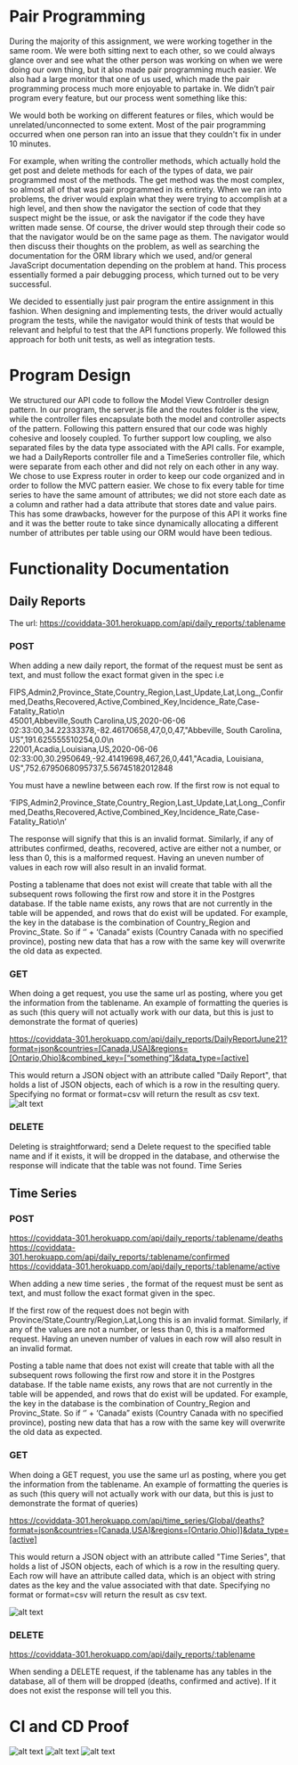 # Pair Programming 
During the majority of this assignment, we were working together in the same room. We were both sitting next to each other, so we could always glance over and see what the other person was working on when we were doing our own thing, but it also made pair programming much easier. We also had a large monitor that one of us used, which made the pair programming process much more enjoyable to partake in. We didn’t pair program every feature, but our process went something like this:

We would both be working on different features or files, which would be unrelated/unconnected to some extent. Most of the pair programming occurred when one person ran into an issue that they couldn't fix in under 10 minutes.

For example, when writing the controller methods, which actually hold the get post and delete methods for each of the types of data, we pair programmed most of the methods. The get method was the most complex, so almost all of that was pair programmed in its entirety. When we ran into problems, the driver would explain what they were trying to accomplish at a high level, and then show the navigator the section of code that they suspect might be the issue, or ask the navigator if the code they have written made sense. Of course, the driver would step through their code so that the navigator would be on the same page as them. The navigator would then discuss their thoughts on the problem, as well as searching the documentation for the ORM library which we used, and/or general JavaScript documentation depending on the problem at hand. This process essentially formed a pair debugging process, which turned out to be very successful.

We decided to essentially just pair program the entire assignment in this fashion. When designing and implementing tests, the driver would actually program the tests, while the navigator would think of tests that would be relevant and helpful to test that the API functions properly. We followed this approach for both unit tests, as well as integration tests.

# Program Design
We structured our API code to follow the Model View Controller design pattern. In our program, the server.js file and the routes folder is the view, while the controller files encapsulate both the model and controller aspects of the pattern. Following this pattern ensured that our code was highly cohesive and loosely coupled. To further support low coupling, we also separated files by the data type associated with the API calls. For example, we had a DailyReports controller file and a TimeSeries controller file, which were separate from each other and did not rely on each other in any way. We chose to use Express router in order to keep our code organized and in order to follow the MVC pattern easier. We chose to fix every table for time series to have the same amount of attributes; we did not store each date as a column and rather had a data attribute that stores date and value pairs. This has some drawbacks, however for the purpose of this API it works fine and it was the better route to take since dynamically allocating a different number of attributes per table using our ORM would have been tedious.

# Functionality Documentation
## Daily Reports

The url:
https://coviddata-301.herokuapp.com/api/daily_reports/:tablename
### POST
When adding a new daily report, the format of the request must be sent as text, and must follow the exact format given in the spec i.e 

FIPS,Admin2,Province_State,Country_Region,Last_Update,Lat,Long_,Confirmed,Deaths,Recovered,Active,Combined_Key,Incidence_Rate,Case-Fatality_Ratio\n <br/>
45001,Abbeville,South Carolina,US,2020-06-06 02:33:00,34.22333378,-82.46170658,47,0,0,47,"Abbeville, South Carolina, US",191.625555510254,0.0\n  <br/>
22001,Acadia,Louisiana,US,2020-06-06 02:33:00,30.2950649,-92.41419698,467,26,0,441,"Acadia, Louisiana, US",752.6795068095737,5.56745182012848  <br/>

You must have a newline between each row. If the first row is not equal to 

‘FIPS,Admin2,Province_State,Country_Region,Last_Update,Lat,Long_,Confirmed,Deaths,Recovered,Active,Combined_Key,Incidence_Rate,Case-Fatality_Ratio\n’


The response will signify that this is an invalid format. Similarly, if any of attributes confirmed, deaths, recovered, active are either not a number, or less than 0, this is a malformed request. Having an uneven number of values in each row will also result in an invalid format.

Posting a tablename that does not exist will create that table with all the subsequent rows following the first row and store it in the Postgres database. If the table name exists, any rows that are not currently in the table will be appended, and rows that do exist will be updated. For example, the key in the database is the combination of Country_Region and Provinc_State. So if ‘’ + ‘Canada” exists (Country Canada with no specified province), posting new data that has a row with the same key will overwrite the old data as expected.

### GET
When doing a get request, you use the same url as posting, where you get the information from the tablename. An example of formatting the queries is as such (this query will not actually work with our data, but this is just to demonstrate the format of queries)

https://coviddata-301.herokuapp.com/api/daily_reports/DailyReportJune21?format=json&countries=[Canada,USA]&regions=[Ontario,Ohio]&combined_key=[“something”]&data_type=[active]

This would return a JSON object with an attribute called "Daily Report", that holds a list of JSON objects, each of which is a row in the resulting query. Specifying no format or format=csv will return the result as csv text. <br/>
![alt text](https://i.ibb.co/s5Z3dRD/jsondailyreport.png)
### DELETE

Deleting is straightforward; send a Delete request to the specified table name and if it exists, it will be dropped in the database, and otherwise the response will indicate that the table was not found.
Time Series
## Time Series
### POST 
https://coviddata-301.herokuapp.com/api/daily_reports/:tablename/deaths <br/>
https://coviddata-301.herokuapp.com/api/daily_reports/:tablename/confirmed <br/>
https://coviddata-301.herokuapp.com/api/daily_reports/:tablename/active <br/> 

When adding a new time series , the format of the request must be sent as text, and must follow the exact format given in the spec.

If the first row of the request does not begin with Province/State,Country/Region,Lat,Long this is an invalid format. Similarly, if any of the values are not a number, or less than 0, this is a malformed request. Having an uneven number of values in each row will also result in an invalid format.

Posting a table name that does not exist will create that table with all the subsequent rows following the first row and store it in the Postgres database. If the table name exists, any rows that are not currently in the table will be appended, and rows that do exist will be updated. For example, the key in the database is the combination of Country_Region and Provinc_State. So if ‘’ + ‘Canada” exists (Country Canada with no specified province), posting new data that has a row with the same key will overwrite the old data as expected.

### GET
When doing a GET request, you use the same url as posting, where you get the information from the tablename. An example of formatting the queries is as such (this query will not actually work with our data, but this is just to demonstrate the format of queries)

https://coviddata-301.herokuapp.com/api/time_series/Global/deaths?format=json&countries=[Canada,USA]&regions=[Ontario,Ohio]]&data_type=[active]

This would return a JSON object with an attribute called "Time Series", that holds a list of JSON objects, each of which is a row in the resulting query. Each row will have an attribute called data, which is an object with string dates as the key and the value associated with that date. Specifying no format or format=csv will return the result as csv text. <br/>

![alt text](https://i.ibb.co/vcwpMBP/jsontimeseries.png)

### DELETE
https://coviddata-301.herokuapp.com/api/daily_reports/:tablename

When sending a DELETE request, if the tablename has any tables in the database, all of them will be dropped (deaths, confirmed and active). If it does not exist the response will tell you this.

# CI and CD Proof
![alt text](https://i.ibb.co/N3kqxPz/CD-proof.png)
![alt text](https://i.ibb.co/cQfjXbt/Screen-Shot-2022-03-21-at-22-28-50.png)
![alt text](https://i.ibb.co/61BDpzh/image.png)

